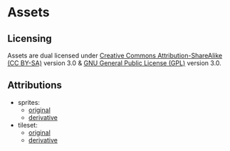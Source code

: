 # Assets

## Licensing

Assets are dual licensed under [Creative Commons Attribution-ShareAlike (CC BY-SA)](LICENSE-CC-BY-SA-3.0.txt) version 3.0 & [GNU General Public License (GPL)](LICENSE.txt) version 3.0.

## Attributions

- sprites:
  - [original](sprite/original/authors.md)
  - [derivative](sprite/derivative/authors.md)
- tileset:
  - [original](tileset/original/authors.md)
  - [derivative](tileset/derivative/authors.md)
